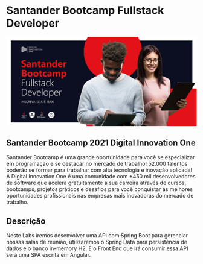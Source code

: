 # Santander Bootcamp Fullstack Developer
![Capa](https://github.com/maiksonstrife/Gerenciador-de-Pessoas-DIO/blob/main/thumbnail-1.png)

## Santander Bootcamp 2021 Digital Innovation One
 Santander Bootcamp é uma grande oportunidade para você se especializar em programação e se destacar no mercado de trabalho! 52.000 talentos poderão se formar para trabalhar com alta tecnologia e inovação aplicada!
 A Digital Innovation One é uma comunidade com +450 mil desenvolvedores de software que acelera gratuitamente a sua carreira através de cursos, bootcamps, projetos práticos e desafios para você conquistar as melhores oportunidades profissionais nas empresas mais inovadoras do mercado de trabalho.


## Descrição
 Neste Labs iremos desenvolver uma API com Spring Boot para gerenciar nossas salas de reunião, utilizaremos o Spring Data para persistência de dados e o banco in-memory H2. E o Front End que irá consumir essa API será uma SPA escrita em Angular.
